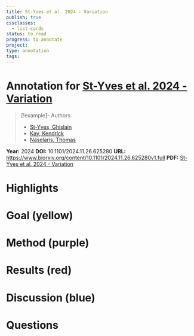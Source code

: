 ```yaml
---
title: St-Yves et al. 2024 - Variation
publish: true
cssclasses:
  - list-cards
status: to read
progress: to annotate
project:
type: annotation
tags:
---
```

# Annotation for [St-Yves et al. 2024 - Variation](Papers/References/St-Yves%20et%20al.%202024%20-%20Variation)

> [!example]- Authors
> - [St-Yves, Ghislain](St-Yves%2C%20Ghislain)
> - [Kay, Kendrick](Kay%2C%20Kendrick)
> - [Naselaris, Thomas](Naselaris%2C%20Thomas)

**Year:** 2024
**DOI:** 10.1101/2024.11.26.625280
**URL:** https://www.biorxiv.org/content/10.1101/2024.11.26.625280v1.full
**PDF:** [St-Yves et al. 2024 - Variation](Papers/PDFs/St-Yves%20et%20al.%202024%20-%20Variation%20in%20the%20geometry%20of%20concept%20manifolds%20across%20human%20visual%20cortex.pdf)

# Highlights


# Goal (yellow)


# Method (purple)


# Results (red)


# Discussion (blue)


# Questions

